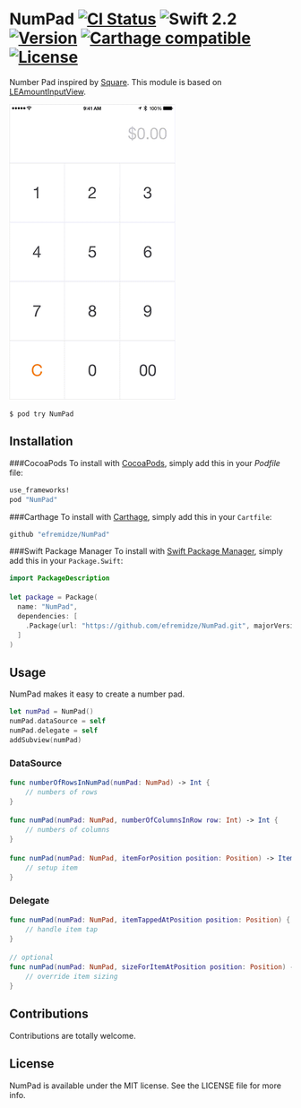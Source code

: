 # NumPad [![CI Status](http://img.shields.io/travis/efremidze/NumPad.svg?style=flat)](https://travis-ci.org/efremidze/NumPad) ![Swift 2.2](https://img.shields.io/badge/Swift-2.2-orange.svg) [![Version](https://img.shields.io/cocoapods/v/NumPad.svg?style=flat)](http://cocoapods.org/pods/NumPad) [![Carthage compatible](https://img.shields.io/badge/Carthage-compatible-4BC51D.svg?style=flat)](https://github.com/Carthage/Carthage) [![License](https://img.shields.io/cocoapods/l/NumPad.svg?style=flat)](http://cocoapods.org/pods/NumPad)

Number Pad inspired by [Square](https://square.com). This module is based on [LEAmountInputView](https://github.com/efremidze/LEAmountInputView).

![Demo](demo.gif)

```
$ pod try NumPad
```

## Installation
###CocoaPods
To install with [CocoaPods](http://cocoapods.org/), simply add this in your *Podfile* file:
  ```ruby
  use_frameworks!
  pod "NumPad"
  ```

###Carthage
To install with [Carthage](https://github.com/Carthage/Carthage), simply add this in your `Cartfile`:
  ```ruby
  github "efremidze/NumPad"
  ```

###Swift Package Manager
To install with [Swift Package Manager](https://github.com/apple/swift-package-manager), simply add this in your `Package.Swift`:
  ```swift
  import PackageDescription

  let package = Package(
    name: "NumPad",
    dependencies: [
      .Package(url: "https://github.com/efremidze/NumPad.git", majorVersion: 1)
    ]
  )
  ```

## Usage
NumPad makes it easy to create a number pad.
```swift
let numPad = NumPad()
numPad.dataSource = self
numPad.delegate = self
addSubview(numPad)
```

### DataSource
```swift
func numberOfRowsInNumPad(numPad: NumPad) -> Int {
    // numbers of rows
}

func numPad(numPad: NumPad, numberOfColumnsInRow row: Int) -> Int {
    // numbers of columns
}

func numPad(numPad: NumPad, itemForPosition position: Position) -> Item {
    // setup item
}
```

### Delegate
```swift
func numPad(numPad: NumPad, itemTappedAtPosition position: Position) {
    // handle item tap
}

// optional
func numPad(numPad: NumPad, sizeForItemAtPosition position: Position) -> CGSize {
    // override item sizing
}
```

## Contributions

Contributions are totally welcome.

## License

NumPad is available under the MIT license. See the LICENSE file for more info.
